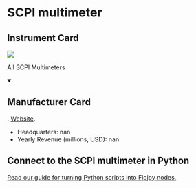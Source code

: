
# SCPI multimeter

## Instrument Card

<img src="nan"/>
<p>All SCPI Multimeters</p>

<details open>
<summary><h2>Manufacturer Card</h2></summary>

. <a href="https://en.wikipedia.org/wiki/Standard_Commands_for_Programmable_Instruments">Website</a>.

<ul>
  <li>Headquarters: nan</li>
  <li>Yearly Revenue (millions, USD): nan</li>
</ul>
</details>

## Connect to the SCPI multimeter in Python

[Read our guide for turning Python scripts into Flojoy nodes.](https://docs.flojoy.ai/custom-nodes/creating-custom-node/)


